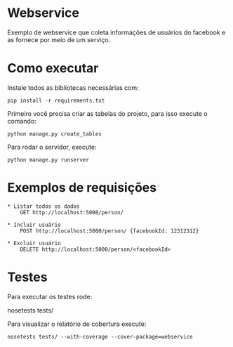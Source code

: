 Webservice
===========

Exemplo de webservice que coleta informações de usuários do facebook e as fornece por meio de um serviço.


Como executar
==============

Instale todos as bibliotecas necessárias com:

    pip install -r requirements.txt


Primeiro você precisa criar as tabelas do projeto, para isso execute o comando:

    python manage.py create_tables

Para rodar o servidor, execute:

    python manage.py runserver


Exemplos de requisições
=======================

    * Listar todos os dados
        GET http://localhost:5000/person/

    * Incluir usuário
        POST http://localhost:5000/person/ {facebookId: 12312312}

    * Excluir usuário
        DELETE http://localhost:5000/person/<facebookId>


Testes
=======

Para executar os testes rode:

   nosetests tests/


Para visualizar o relatório de cobertura execute:

    nosetests tests/ --with-coverage --cover-package=webservice

